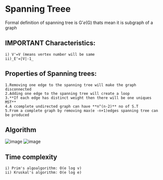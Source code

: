 # Spanning Treee
Formal definition of spanning tree is G'*e*(G) thats mean it is subgraph of a graph 
## IMPORTANT Characteristics:
    i) V'=V (means vertex number will be same 
    ii)_E'=|V|-1_
    
## Properties of Spanning trees:
    1.Removing one edge to the spanning tree will make the graph disconnected 
    2.Adding one edge to the spanning tree will create a loop
    3.**If each edge has distinct weight then there will be one uniques MST**
    4.A ccomplete undirected graph can have **n^(n-2)** no of S.T
    5.From a complete graph by removing max(e -n+1)edges spanning tree can be produced
    
## Algorithm 
![image](https://user-images.githubusercontent.com/71994991/188326337-aa25e32d-7b26-4e8f-ad95-c4dc96b91b72.png)
![image](https://user-images.githubusercontent.com/71994991/188326380-460caf4b-10a8-4c0a-8c77-fc75dded949f.png)


## Time complexity

    i) Prim's algoalgorithm: O(e log v)
    ii) Kruskal's algorithm: O(e log e)

